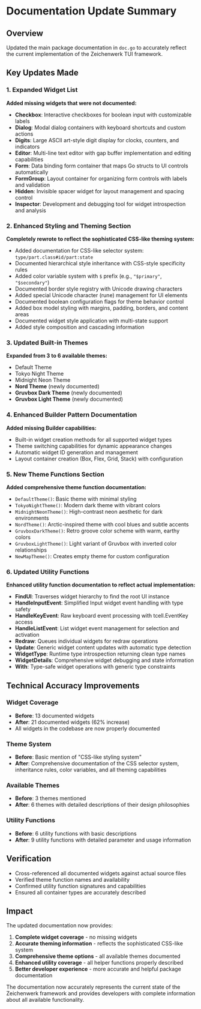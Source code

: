 # Documentation Update Summary

## Overview
Updated the main package documentation in `doc.go` to accurately reflect the current implementation of the Zeichenwerk TUI framework.

## Key Updates Made

### 1. Expanded Widget List
**Added missing widgets that were not documented:**
- **Checkbox**: Interactive checkboxes for boolean input with customizable labels
- **Dialog**: Modal dialog containers with keyboard shortcuts and custom actions
- **Digits**: Large ASCII art-style digit display for clocks, counters, and indicators
- **Editor**: Multi-line text editor with gap buffer implementation and editing capabilities
- **Form**: Data binding form container that maps Go structs to UI controls automatically
- **FormGroup**: Layout container for organizing form controls with labels and validation
- **Hidden**: Invisible spacer widget for layout management and spacing control
- **Inspector**: Development and debugging tool for widget introspection and analysis

### 2. Enhanced Styling and Theming Section
**Completely rewrote to reflect the sophisticated CSS-like theming system:**
- Added documentation for CSS-like selector system: `type/part.class#id/part:state`
- Documented hierarchical style inheritance with CSS-style specificity rules
- Added color variable system with `$` prefix (e.g., `"$primary"`, `"$secondary"`)
- Documented border style registry with Unicode drawing characters
- Added special Unicode character (rune) management for UI elements
- Documented boolean configuration flags for theme behavior control
- Added box model styling with margins, padding, borders, and content areas
- Documented widget style application with multi-state support
- Added style composition and cascading information

### 3. Updated Built-in Themes
**Expanded from 3 to 6 available themes:**
- Default Theme
- Tokyo Night Theme  
- Midnight Neon Theme
- **Nord Theme** (newly documented)
- **Gruvbox Dark Theme** (newly documented)
- **Gruvbox Light Theme** (newly documented)

### 4. Enhanced Builder Pattern Documentation
**Added missing Builder capabilities:**
- Built-in widget creation methods for all supported widget types
- Theme switching capabilities for dynamic appearance changes
- Automatic widget ID generation and management
- Layout container creation (Box, Flex, Grid, Stack) with configuration

### 5. New Theme Functions Section
**Added comprehensive theme function documentation:**
- `DefaultTheme()`: Basic theme with minimal styling
- `TokyoNightTheme()`: Modern dark theme with vibrant colors
- `MidnightNeonTheme()`: High-contrast neon aesthetic for dark environments
- `NordTheme()`: Arctic-inspired theme with cool blues and subtle accents
- `GruvboxDarkTheme()`: Retro groove color scheme with warm, earthy colors
- `GruvboxLightTheme()`: Light variant of Gruvbox with inverted color relationships
- `NewMapTheme()`: Creates empty theme for custom configuration

### 6. Updated Utility Functions
**Enhanced utility function documentation to reflect actual implementation:**
- **FindUI**: Traverses widget hierarchy to find the root UI instance
- **HandleInputEvent**: Simplified Input widget event handling with type safety
- **HandleKeyEvent**: Raw keyboard event processing with tcell.EventKey access
- **HandleListEvent**: List widget event management for selection and activation
- **Redraw**: Queues individual widgets for redraw operations
- **Update**: Generic widget content updates with automatic type detection
- **WidgetType**: Runtime type introspection returning clean type names
- **WidgetDetails**: Comprehensive widget debugging and state information
- **With**: Type-safe widget operations with generic type constraints

## Technical Accuracy Improvements

### Widget Coverage
- **Before**: 13 documented widgets
- **After**: 21 documented widgets (62% increase)
- All widgets in the codebase are now properly documented

### Theme System
- **Before**: Basic mention of "CSS-like styling system"
- **After**: Comprehensive documentation of the CSS selector system, inheritance rules, color variables, and all theming capabilities

### Available Themes
- **Before**: 3 themes mentioned
- **After**: 6 themes with detailed descriptions of their design philosophies

### Utility Functions
- **Before**: 6 utility functions with basic descriptions
- **After**: 9 utility functions with detailed parameter and usage information

## Verification
- Cross-referenced all documented widgets against actual source files
- Verified theme function names and availability
- Confirmed utility function signatures and capabilities
- Ensured all container types are accurately described

## Impact
The updated documentation now provides:
1. **Complete widget coverage** - no missing widgets
2. **Accurate theming information** - reflects the sophisticated CSS-like system
3. **Comprehensive theme options** - all available themes documented
4. **Enhanced utility coverage** - all helper functions properly described
5. **Better developer experience** - more accurate and helpful package documentation

The documentation now accurately represents the current state of the Zeichenwerk framework and provides developers with complete information about all available functionality.